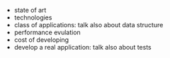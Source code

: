 * state of art
* technologies
* class of applications: talk also about data structure
* performance evulation
* cost of developing
* develop a real application: talk also about tests
